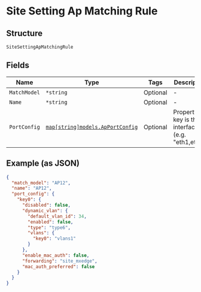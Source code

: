 
# Site Setting Ap Matching Rule

## Structure

`SiteSettingApMatchingRule`

## Fields

| Name | Type | Tags | Description |
|  --- | --- | --- | --- |
| `MatchModel` | `*string` | Optional | - |
| `Name` | `*string` | Optional | - |
| `PortConfig` | [`map[string]models.ApPortConfig`](../../doc/models/ap-port-config.md) | Optional | Property key is the interface(s) (e.g. "eth1,eth2") |

## Example (as JSON)

```json
{
  "match_model": "AP12",
  "name": "AP12",
  "port_config": {
    "key0": {
      "disabled": false,
      "dynamic_vlan": {
        "default_vlan_id": 34,
        "enabled": false,
        "type": "type6",
        "vlans": {
          "key0": "vlans1"
        }
      },
      "enable_mac_auth": false,
      "forwarding": "site_mxedge",
      "mac_auth_preferred": false
    }
  }
}
```

